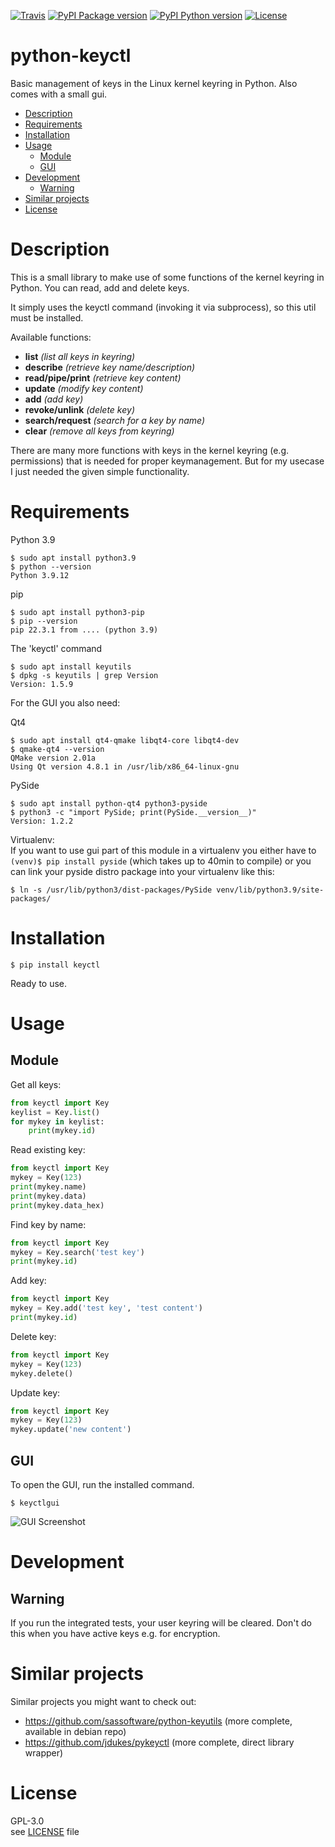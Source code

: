 [//]: # (-*- coding: utf-8 -*-)

[![Travis](https://img.shields.io/travis/tuxberlin/python-keyctl/master.svg)](https://travis-ci.org/tuxberlin/python-keyctl)
[![PyPI Package version](https://img.shields.io/pypi/v/keyctl.svg)](https://pypi.python.org/pypi/keyctl)
[![PyPI Python version](https://img.shields.io/pypi/pyversions/keyctl.svg)](https://pypi.python.org/pypi/keyctl)
[![License](https://img.shields.io/github/license/tuxberlin/python-keyctl.svg)](https://raw.githubusercontent.com/tuxberlin/python-keyctl/master/LICENSE)


<h1>python-keyctl</h1>

Basic management of keys in the Linux kernel keyring in Python. Also comes with a small gui.

* [Description](#description)
* [Requirements](#requirements)
* [Installation](#installation)
* [Usage](#usage)
  * [Module](#module)
  * [GUI](#gui)
* [Development](#development)
  * [Warning](#warning)
* [Similar projects](#similar-projects)
* [License](#license)


# Description

This is a small library to make use of some functions of the kernel keyring in Python.
You can read, add and delete keys.

It simply uses the keyctl command (invoking it via subprocess), so this util must be installed.

Available functions:

 * **list** *(list all keys in keyring)*
 * **describe** *(retrieve key name/description)*
 * **read/pipe/print** *(retrieve key content)*
 * **update** *(modify key content)*
 * **add** *(add key)*
 * **revoke/unlink** *(delete key)*
 * **search/request** *(search for a key by name)*
 * **clear** *(remove all keys from keyring)*

There are many more functions with keys in the kernel keyring (e.g. permissions)
that is needed for proper keymanagement. But for my usecase I just needed the
given simple functionality. 


# Requirements

Python 3.9
```
$ sudo apt install python3.9
$ python --version
Python 3.9.12
```

pip
```
$ sudo apt install python3-pip
$ pip --version
pip 22.3.1 from .... (python 3.9)
```

The 'keyctl' command
```
$ sudo apt install keyutils
$ dpkg -s keyutils | grep Version
Version: 1.5.9
```

For the GUI you also need:

Qt4
```
$ sudo apt install qt4-qmake libqt4-core libqt4-dev
$ qmake-qt4 --version
QMake version 2.01a
Using Qt version 4.8.1 in /usr/lib/x86_64-linux-gnu
```

PySide
```
$ sudo apt install python-qt4 python3-pyside
$ python3 -c "import PySide; print(PySide.__version__)"
Version: 1.2.2
```

Virtualenv:  
If you want to use gui part of this module in a virtualenv you either have to
`(venv)$ pip install pyside` (which takes up to 40min to compile)
or you can link your pyside distro package into your virtualenv like this:
```
$ ln -s /usr/lib/python3/dist-packages/PySide venv/lib/python3.9/site-packages/
```


# Installation

```
$ pip install keyctl
```

Ready to use.


# Usage

## Module
Get all keys:
```python
from keyctl import Key
keylist = Key.list()
for mykey in keylist:
    print(mykey.id)
```

Read existing key:
```python
from keyctl import Key
mykey = Key(123)
print(mykey.name)
print(mykey.data)
print(mykey.data_hex)
```

Find key by name:
```python
from keyctl import Key
mykey = Key.search('test key')
print(mykey.id)
```

Add key:
```python
from keyctl import Key
mykey = Key.add('test key', 'test content')
print(mykey.id)
```

Delete key:
```python
from keyctl import Key
mykey = Key(123)
mykey.delete()
```

Update key:
```python
from keyctl import Key
mykey = Key(123)
mykey.update('new content')
```


## GUI
To open the GUI, run the installed command.
```
$ keyctlgui
```

![GUI Screenshot](https://github.com/tuxberlin/python-keyctl/wiki/images/screenshot.jpg)



# Development

## Warning

If you run the integrated tests, your user keyring will be cleared.
Don't do this when you have active keys e.g. for encryption.


# Similar projects

Similar projects you might want to check out:

 * https://github.com/sassoftware/python-keyutils (more complete, available in debian repo)
 * https://github.com/jdukes/pykeyctl (more complete, direct library wrapper)


# License

GPL-3.0  
see [LICENSE](https://raw.githubusercontent.com/tuxberlin/python-keyctl/master/LICENSE) file
